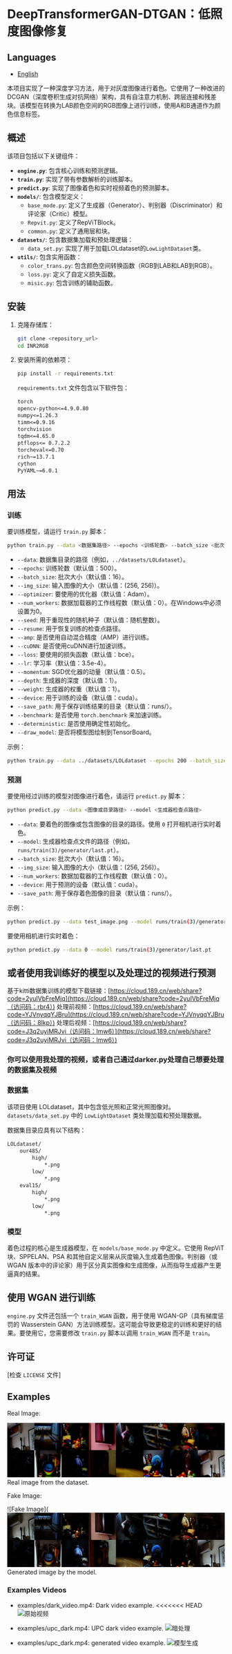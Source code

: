 # DeepTransformerGAN-DTGAN：低照度图像修复

## Languages

*   [English](README_en.md)


本项目实现了一种深度学习方法，用于对灰度图像进行着色。它使用了一种改进的DCGAN（深度卷积生成对抗网络）架构，具有自注意力机制、跨层连接和残差块。该模型在转换为LAB颜色空间的RGB图像上进行训练，使用A和B通道作为颜色信息标签。

## 概述

该项目包括以下关键组件：

*   **`engine.py`**: 包含核心训练和预测逻辑。
*   **`train.py`**: 实现了带有参数解析的训练脚本。
*   **`predict.py`**: 实现了图像着色和实时视频着色的预测脚本。
*   **`models/`**: 包含模型定义：
    *   `base_mode.py`: 定义了生成器（Generator）、判别器（Discriminator）和评论家（Critic）模型。
    *   `Repvit.py`: 定义了RepViTBlock。
    *   `common.py`: 定义了通用层和块。
*   **`datasets/`**: 包含数据集加载和预处理逻辑：
    *   `data_set.py`: 实现了用于加载LOLdataset的`LowLightDataset`类。
*   **`utils/`**: 包含实用函数：
    *   `color_trans.py`: 包含颜色空间转换函数（RGB到LAB和LAB到RGB）。
    *   `loss.py`: 定义了自定义损失函数。
    *   `misic.py`: 包含训练的辅助函数。

## 安装

1.  克隆存储库：

    ```bash
    git clone <repository_url>
    cd INR2RGB
    ```

2.  安装所需的依赖项：

    ```bash
    pip install -r requirements.txt
    ```

    `requirements.txt` 文件包含以下软件包：

    ```
    torch
    opencv-python<=4.9.0.80
    numpy<=1.26.3
    timm<=0.9.16
    torchvision
    tqdm<=4.65.0
    ptflops<= 0.7.2.2
    torcheval<=0.70
    rich~=13.7.1
    cython
    PyYAML~=6.0.1
    ```

## 用法

### 训练

要训练模型，请运行 `train.py` 脚本：

```bash
python train.py --data <数据集路径> --epochs <训练轮数> --batch_size <批次大小>
```

*   `--data`: 数据集目录的路径（例如，`../datasets/LOLdataset`）。
*   `--epochs`: 训练轮数（默认值：500）。
*   `--batch_size`: 批次大小（默认值：16）。
*   `--img_size`: 输入图像的大小（默认值：(256, 256)）。
*   `--optimizer`: 要使用的优化器（默认值：Adam）。
*   `--num_workers`: 数据加载器的工作线程数（默认值：0）。在Windows中必须设置为0。
*   `--seed`: 用于重现性的随机种子（默认值：随机整数）。
*   `--resume`: 用于恢复训练的检查点路径。
*   `--amp`: 是否使用自动混合精度（AMP）进行训练。
*   `--cuDNN`: 是否使用cuDNN进行加速训练。
*   `--loss`: 要使用的损失函数（默认值：bce）。
*   `--lr`: 学习率（默认值：3.5e-4）。
*   `--momentum`: SGD优化器的动量（默认值：0.5）。
*   `--depth`: 生成器的深度（默认值：1）。
*   `--weight`: 生成器的权重（默认值：1）。
*   `--device`: 用于训练的设备（默认值：cuda）。
*   `--save_path`: 用于保存训练结果的目录（默认值：runs/）。
*   `--benchmark`: 是否使用 `torch.benchmark` 来加速训练。
*   `--deterministic`: 是否使用确定性初始化。
*   `--draw_model`: 是否将模型图绘制到TensorBoard。

示例：

```bash
python train.py --data ../datasets/LOLdataset --epochs 200 --batch_size 32
```

### 预测

要使用经过训练的模型对图像进行着色，请运行 `predict.py` 脚本：

```bash
python predict.py --data <图像或目录路径> --model <生成器检查点路径>
```

*   `--data`: 要着色的图像或包含图像的目录的路径。使用 `0` 打开相机进行实时着色。
*   `--model`: 生成器检查点文件的路径（例如，`runs/train(3)/generator/last.pt`）。
*   `--batch_size`: 批次大小（默认值：16）。
*   `--img_size`: 输入图像的大小（默认值：(256, 256)）。
*   `--num_workers`: 数据加载器的工作线程数（默认值：0）。
*   `--device`: 用于预测的设备（默认值：cuda）。
*   `--save_path`: 用于保存着色图像的目录（默认值：runs/）。

示例：

```bash
python predict.py --data test_image.png --model runs/train(3)/generator/last.pt
```

要使用相机进行实时着色：

```bash
python predict.py --data 0 --model runs/train(3)/generator/last.pt
```

## 或者使用我训练好的模型以及处理过的视频进行预测

 基于kitti数据集训练的模型下载链接：[https://cloud.189.cn/web/share?code=2yuIVbFreMjq](https://cloud.189.cn/web/share?code=2yuIVbFreMjq（访问码：rbr4）)
 处理前视频：[https://cloud.189.cn/web/share?code=YJVnyqqYJBru](https://cloud.189.cn/web/share?code=YJVnyqqYJBru（访问码：8lkp）)
 处理后视频：[https://cloud.189.cn/web/share?code=J3q2uyiMRJvi（访问码：lmw6）](https://cloud.189.cn/web/share?code=J3q2uyiMRJvi（访问码：lmw6）)

 ###  你可以使用我处理的视频，或者自己通过darker.py处理自己想要处理的数据集及视频

### 数据集

该项目使用 LOLdataset，其中包含低光照和正常光照图像对。`datasets/data_set.py` 中的 `LowLightDataset` 类处理加载和预处理数据。

数据集目录应具有以下结构：

```
LOLdataset/
    our485/
        high/
            *.png
        low/
            *.png
    eval15/
        high/
            *.png
        low/
            *.png
```

### 模型

着色过程的核心是生成器模型，在 `models/base_mode.py` 中定义。它使用 RepViT 块、SPPELAN、PSA 和其他自定义层来从灰度输入生成着色图像。判别器（或 WGAN 版本中的评论家）用于区分真实图像和生成图像，从而指导生成器产生更逼真的结果。

## 使用 WGAN 进行训练

`engine.py` 文件还包括一个 `train_WGAN` 函数，用于使用 WGAN-GP（具有梯度惩罚的 Wasserstein GAN）方法训练模型。这可能会导致更稳定的训练和更好的结果。要使用它，您需要修改 `train.py` 脚本以调用 `train_WGAN` 而不是 `train`。

## 许可证

[检查 `LICENSE` 文件]

## Examples



Real Image:

![Real Image](examples/real.png)
Real image from the dataset.

Fake Image:

![Fake Image](
![Real Image](examples/fake.png)
Generated image by the model.

### Examples Videos

*   examples/dark_video.mp4: Dark video example.
<<<<<<< HEAD
![原始视频](examples\upc_dark.gif)
*   examples/upc_dark.mp4: UPC dark video example.
![暗处理](examples\dark_video.gif)

*   examples/upc_dark.mp4: generated video example.
![模型生成](examples\fake.gif)